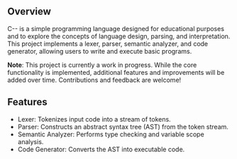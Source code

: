 ## Overview

C-- is a simple programming language designed for educational purposes and to explore the concepts of language design, parsing, and interpretation. This project implements a lexer, parser, semantic analyzer, and code generator, allowing users to write and execute basic programs. 

**Note**: This project is currently a work in progress. While the core functionality is implemented, additional features and improvements will be added over time. Contributions and feedback are welcome!

## Features

- Lexer: Tokenizes input code into a stream of tokens.
- Parser: Constructs an abstract syntax tree (AST) from the token stream.
- Semantic Analyzer: Performs type checking and variable scope analysis.
- Code Generator: Converts the AST into executable code.
